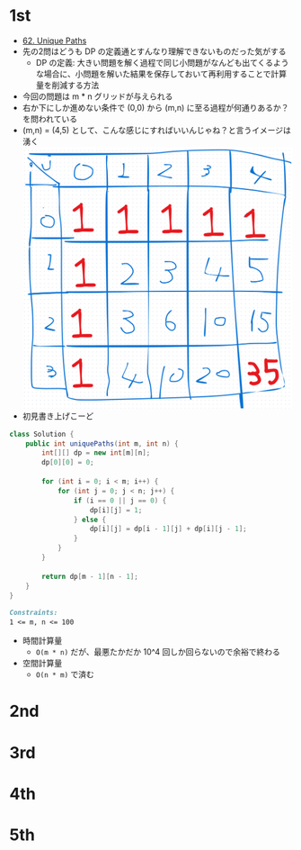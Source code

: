 # 1st
- [62. Unique Paths](https://leetcode.com/problems/unique-paths/description/)
- 先の2問はどうも DP の定義通とすんなり理解できないものだった気がする
  - DP の定義: 大きい問題を解く過程で同じ小問題がなんども出てくるような場合に、小問題を解いた結果を保存しておいて再利用することで計算量を削減する方法
- 今回の問題は m * n グリッドが与えられる
- 右か下にしか進めない条件で (0,0) から (m,n) に至る過程が何通りあるか？を問われている
- (m,n) = (4,5) として、こんな感じにすればいいんじゃね？と言うイメージは湧く
![img_2.png](img_2.png)
- 初見書き上げこーど
```java
class Solution {
    public int uniquePaths(int m, int n) {
        int[][] dp = new int[m][n];
        dp[0][0] = 0;

        for (int i = 0; i < m; i++) {
            for (int j = 0; j < n; j++) {
                if (i == 0 || j == 0) { 
                    dp[i][j] = 1;
                } else {
                    dp[i][j] = dp[i - 1][j] + dp[i][j - 1];
                }
            }
        }

        return dp[m - 1][n - 1];
    }
}
```
```markdown
Constraints:
1 <= m, n <= 100
```
- 時間計算量
  - `O(m * n)` だが、最悪たかだか 10^4 回しか回らないので余裕で終わる
- 空間計算量
  - `O(n * m)` で済む

# 2nd

# 3rd

# 4th

# 5th
